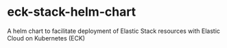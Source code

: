 # eck-stack-helm-chart
A helm chart to facilitate deployment of Elastic Stack resources with Elastic Cloud on Kubernetes (ECK)
